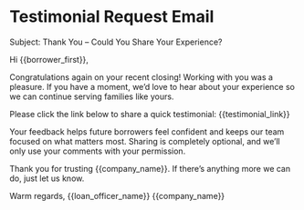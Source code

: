 <!-- Powered by BMAD™ Core -->

# Testimonial Request Email

Subject: Thank You – Could You Share Your Experience?

Hi {{borrower_first}},

Congratulations again on your recent closing! Working with you was a pleasure. If you have a moment, we’d love to hear about your experience so we can continue serving families like yours.

Please click the link below to share a quick testimonial:
{{testimonial_link}}

Your feedback helps future borrowers feel confident and keeps our team focused on what matters most. Sharing is completely optional, and we’ll only use your comments with your permission.

Thank you for trusting {{company_name}}. If there’s anything more we can do, just let us know.

Warm regards,
{{loan_officer_name}}
{{company_name}}
